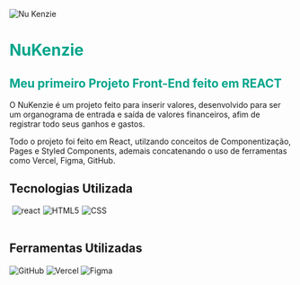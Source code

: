 ![Nu Kenzie](https://user-images.githubusercontent.com/102538748/194073189-a1bcf9b0-0962-46a0-acc2-b2efac960329.png)

<div style='background-color:white'>

</div>
<h1 style='color: #00A48B'>NuKenzie</h1>
<h2 style='color: #00A48B'>Meu primeiro Projeto Front-End feito em REACT</h2>

<p>O NuKenzie é um projeto feito para inserir valores, desenvolvido para ser um organograma de entrada e saída de valores financeiros, afim de registrar todo seus ganhos e gastos.

Todo o projeto foi feito em React, utilzando conceitos de Componentização, Pages e Styled Components, ademais concatenando o uso de ferramentas como Vercel, Figma, GitHub. </p>

</details>

## Tecnologias Utilizada

<div style='display:flex; gap: 5px;'><br>

<img align="center" alt="react" src="https://img.shields.io/badge/React-20232A?style=for-the-badge&logo=react&logoColor=61DAFB">

<img align="center" alt="HTML5" src="https://img.shields.io/badge/HTML5-E34F26?style=for-the-badge&logo=html5&logoColor=white">

<img align="center" alt="CSS" src="https://img.shields.io/badge/CSS3-1572B6?style=for-the-badge&logo=css3&logoColor=white">

</div></br>

## Ferramentas Utilizadas

<img align="center" alt="GitHub" src="https://i.ibb.co/BjgRfHP/github-1.png">
 
<img align="center" alt="Vercel" src="https://img.shields.io/badge/Vercel-000000?style=for-the-badge&logo=vercel&logoColor=white">
  
<img align="center" alt="Figma" src="https://img.shields.io/badge/Figma-F24E1E?style=for-the-badge&logo=figma&logoColor=white">
